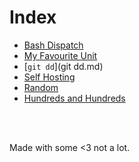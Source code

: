# Index
<!-- # Posts nobody asked for -->

<!-- # Index -->
<!--  &nbsp; -->

- [Bash Dispatch](dispatch.md)
- [My Favourite Unit](unit.md)
- [`git dd`](git dd.md)
- [Self Hosting](hosting.md)
- [Random](random.md)
- [Hundreds and Hundreds](hundreds.md)
<br />
<br />
<!-- #  &nbsp; -->

<!-- Made with some <3 [Not a lot](https://github.com/jpedro/jpedro.github.io) -->
<!-- Posts nobody asked for <font color="red" size="1px">■</font> -->
Made with some <3 not a lot.
